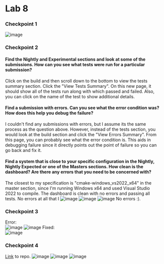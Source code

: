 # Lab 8
### Checkpoint 1
![image](https://user-images.githubusercontent.com/70230763/159038007-0eb68132-ee26-4ffe-bfd2-385a146295e6.png)
### Checkpoint 2
#### Find the Nightly and Experimental sections and look at some of the submissions. How can you see what tests were run for a particular submission?
Click on the build and then scroll down to the bottom to view the tests summary section. Click the "View Tests Summary". On this new page, it should show all of the tests run along with which passed and failed. Also, you can click on the name of the test to show additional details.
#### Find a submission with errors. Can you see what the error condition was? How does this help you debug the failure?
I couldn't find any submissions with errors, but I assume its the same process as the question above. However, instead of the tests section, you would look at the build section and click the "View Errors Summary". From this page, you can probably see what the error condition is. This aids in debugging failure since it directly points out the point of failure so you can go back and fix it.
#### Find a system that is close to your specific configuration in the Nightly, Nightly Expected or one of the Masters sections. How clean is the dashboard? Are there any errors that you need to be concerned with?
The closest to my specification is "cmake-windows_vs2022_x64" in the master section, since I'm running Windows x64 and used Visual Studio 2022 to compile. The dashboard is clean with no errors and passing all tests. No errors at all that I 
![image](https://user-images.githubusercontent.com/70230763/159045389-0a71b416-72fa-4947-bd4c-d75355bbe0a9.png)
![image](https://user-images.githubusercontent.com/70230763/159045468-d22cc245-6f94-422c-b4a6-58026df273b9.png)
![image](https://user-images.githubusercontent.com/70230763/159045305-760575ff-39b2-4f26-ae7c-86a021c3257a.png)
No errors :).
### Checkpoint 3
Error: \
![image](https://user-images.githubusercontent.com/70230763/159049096-44e2bfcc-f4c5-427b-b61f-9b13951ee00b.png)
![image](https://user-images.githubusercontent.com/70230763/159050592-1195ef50-c829-46f9-bcd6-f5c02a3cca10.png)
Fixed: \
![image](https://user-images.githubusercontent.com/70230763/159052996-0b462d7f-1e9d-4186-96ad-699c8aa14bf6.png)
### Checkpoint 4
[Link](https://github.com/phama2/OSSLab8-4) to repo.
![image](https://user-images.githubusercontent.com/70230763/159076446-2782dab6-86a3-4c6a-b720-b59788f94151.png)
![image](https://user-images.githubusercontent.com/70230763/159076778-861abecf-a3fb-40cd-947c-7c809c4aaaf3.png)
![image](https://user-images.githubusercontent.com/70230763/159076801-99e2105f-e963-4db2-949d-a1f3d197de7f.png)
